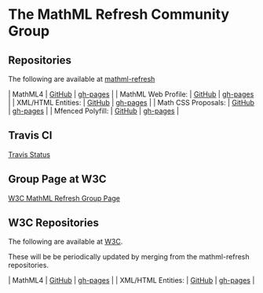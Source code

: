 # The MathML Refresh Community Group

## Repositories

The following are available at 
[mathml-refresh](https://github.com/mathml-refresh)


 | MathML4             | [GitHub](https://github.com/mathml-refresh/mathml)               | [gh-pages](mathml)               |
 | MathML Web Profile: | [GitHub](https://github.com/mathml-refresh/mathml-web-profile)   | [gh-pages](mathml-web-profile)   |
 | XML/HTML Entities:  | [GitHub](https://github.com/mathml-refresh/xml-entities)         | [gh-pages](xml-entities)         |
 | Math CSS Proposals: | [GitHub](https://github.com/mathml-refresh/mathml-css-proposals) | [gh-pages](mathml-css-proposals) |
 | Mfenced Polyfill:   | [GitHub](https://github.com/mathml-refresh/mfenced-polyfill)     | [gh-pages](mfenced-polyfill)     |

## Travis CI

[Travis Status](https://travis-ci.org/mathml-refresh)


## Group Page at W3C

[W3C MathML Refresh Group Page](https://www.w3.org/community/mathml4/)

## W3C Repositories

The following are available at 
[W3C](https://github.com/w3c).

These will be be periodically updated by merging from the mathml-refresh repositories.

 | MathML4             | [GitHub](https://github.com/w3c/mathml)               | [gh-pages](https://w3c.github.io/mathml)               |
 | XML/HTML Entities:  | [GitHub](https://github.com/w3c/xml-entities)         | [gh-pages](https://w3c.github.io/xml-entities)         |

